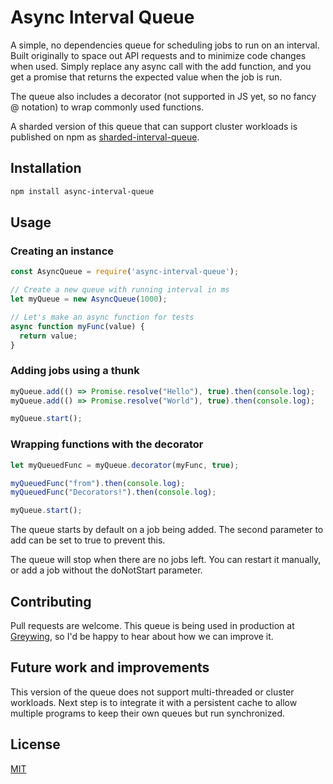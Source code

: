 # Async Interval Queue

A simple, no dependencies queue for scheduling jobs to run on an interval. Built originally to space out API requests and to minimize code changes when used. Simply replace any async call with the add function, and you get a promise that returns the expected value when the job is run.

The queue also includes a decorator (not supported in JS yet, so no fancy @ notation) to wrap commonly used functions.

A sharded version of this queue that can support cluster workloads is published on npm as [sharded-interval-queue](https://www.npmjs.com/package/sharded-interval-queue).

## Installation

```bash
npm install async-interval-queue
```

## Usage

### Creating an instance

```javascript
const AsyncQueue = require('async-interval-queue');

// Create a new queue with running interval in ms
let myQueue = new AsyncQueue(1000);

// Let's make an async function for tests
async function myFunc(value) {
  return value;
}
```

### Adding jobs using a thunk

```javascript
myQueue.add(() => Promise.resolve("Hello"), true).then(console.log);
myQueue.add(() => Promise.resolve("World"), true).then(console.log);

myQueue.start();
```

### Wrapping functions with the decorator

```javascript
let myQueuedFunc = myQueue.decorator(myFunc, true);

myQueuedFunc("from").then(console.log);
myQueuedFunc("Decorators!").then(console.log);

myQueue.start();
```

The queue starts by default on a job being added. The second parameter to add can be set to true to prevent this.

The queue will stop when there are no jobs left. You can restart it manually, or add a job without the doNotStart parameter.

## Contributing

Pull requests are welcome. This queue is being used in production at [Greywing](https://grey-wing.com), so I'd be happy to hear about how we can improve it.

## Future work and improvements

This version of the queue does not support multi-threaded or cluster workloads. Next step is to integrate it with a persistent cache to allow multiple programs to keep their own queues but run synchronized.

## License

[MIT](https://choosealicense.com/licenses/mit/)